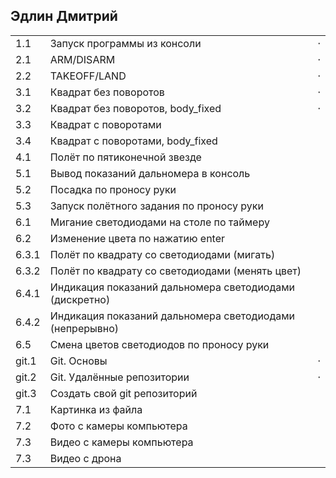 ## Эдлин Дмитрий

<table><tr><td>1.1</td><td>Запуск программы из консоли</td><td>⋅</td></tr><tr><td>2.1</td><td>ARM/DISARM</td><td>⋅</td></tr><tr><td>2.2</td><td>TAKEOFF/LAND</td><td>⋅</td></tr><tr><td>3.1</td><td>Квадрат без поворотов</td><td>⋅</td></tr><tr><td>3.2</td><td>Квадрат без поворотов, body_fixed</td><td>⋅</td></tr><tr><td>3.3</td><td>Квадрат с поворотами</td><td> </td></tr><tr><td>3.4</td><td>Квадрат с поворотами, body_fixed</td><td> </td></tr><tr><td>4.1</td><td>Полёт по пятиконечной звезде</td><td> </td></tr><tr><td>5.1</td><td>Вывод показаний дальномера в консоль</td><td> </td></tr><tr><td>5.2</td><td>Посадка по проносу руки</td><td> </td></tr><tr><td>5.3</td><td>Запуск полётного задания по проносу руки</td><td> </td></tr><tr><td>6.1</td><td>Мигание светодиодами на столе по таймеру</td><td> </td></tr><tr><td>6.2</td><td>Изменение цвета по нажатию enter</td><td> </td></tr><tr><td>6.3.1</td><td>Полёт по квадрату со светодиодами (мигать)</td><td> </td></tr><tr><td>6.3.2</td><td>Полёт по квадрату со светодиодами (менять цвет)</td><td> </td></tr><tr><td>6.4.1</td><td>Индикация показаний дальномера светодиодами (дискретно)</td><td> </td></tr><tr><td>6.4.2</td><td>Индикация показаний дальномера светодиодами (непрерывно)</td><td> </td></tr><tr><td>6.5</td><td>Смена цветов светодиодов по проносу руки</td><td> </td></tr><tr><td>git.1</td><td>Git. Основы</td><td>⋅</td></tr><tr><td>git.2</td><td>Git. Удалённые репозитории</td><td>⋅</td></tr><tr><td>git.3</td><td>Создать свой git репозиторий</td><td> </td></tr><tr><td>7.1</td><td>Картинка из файла</td><td> </td></tr><tr><td>7.2</td><td>Фото с камеры компьютера</td><td> </td></tr><tr><td>7.3</td><td>Видео с камеры компьютера</td><td> </td></tr><tr><td>7.3</td><td>Видео с дрона</td><td> </td></tr></table>
